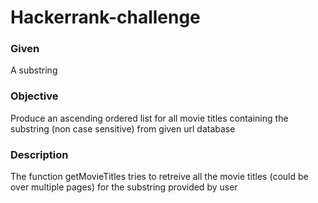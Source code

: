 # Hackerrank-challenge

### Given

A substring

### Objective

Produce an ascending ordered list for all movie titles containing the substring (non case sensitive) from given url database

### Description

The function getMovieTitles tries to retreive all the movie titles (could be over multiple pages) for the substring provided by user
